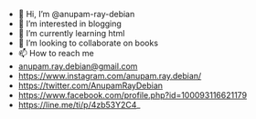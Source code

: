 - 👋 Hi, I’m @anupam-ray-debian
- 👀 I’m interested in blogging
- 🌱 I’m currently learning html
- 💞️ I’m looking to collaborate on books
- 📫 How to reach me 
- anupam.ray.debian@gmail.com
- https://www.instagram.com/anupam.ray.debian/
- https://twitter.com/AnupamRayDebian
- https://www.facebook.com/profile.php?id=100093116621179
- https://line.me/ti/p/4zb53Y2C4_

<!---
anupam-ray-debian/anupam-ray-debian is a ✨ special ✨ repository because its `README.md` (this file) appears on your GitHub profile.
You can click the Preview link to take a look at your changes.
--->
